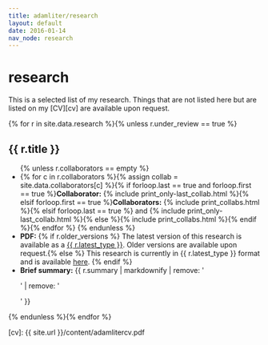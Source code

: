 ```yaml
---
title: adamliter/research
layout: default
date: 2016-01-14
nav_node: research
---
```


# research

This is a selected list of my research. Things that are not listed here but are listed on my [CV][cv] are available upon request.

{% for r in site.data.research %}{% unless r.under_review == true %}

<div class="well">
<h2>{{ r.title }}</h2>
<ul>
{% unless r.collaborators == empty %}
<li>{% for c in r.collaborators %}{% assign collab = site.data.collaborators[c] %}{% if forloop.last == true and forloop.first == true %}<strong>Collaborator:</strong> {% include print_only-last_collab.html %}{% elsif forloop.first == true %}<strong>Collaborators:</strong> {% include print_collabs.html %}{% elsif forloop.last == true %} and {% include print_only-last_collab.html %}{% else %}{% include print_collabs.html %}{% endif %}{% endfor %}
{% endunless %}
</li>
<li><strong>PDF:</strong> {% if r.older_versions %} The latest version of this research is available as a <a href="{{ r.latest | replace: '!SITE_URL!', site.url }}">{{ r.latest_type }}</a>. Older versions are available upon request.{% else %} This research is currently in {{  r.latest_type }} format and is available <a href="{{ r.latest | replace: '!SITE_URL!', site.url }}">here</a>. {% endif %}
</li>
<li><strong>Brief summary:</strong>
{{ r.summary | markdownify | remove: '<p>' | remove: '</p>' }}
</li>
</ul>
</div>

{% endunless %}{% endfor %}

[cv]: {{ site.url }}/content/adamlitercv.pdf
